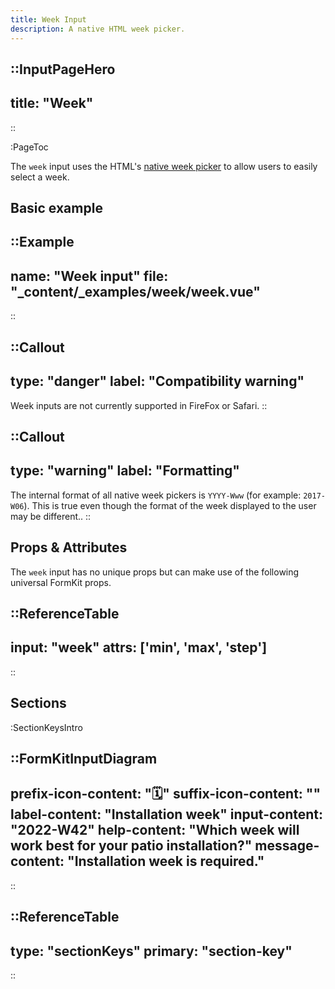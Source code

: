 ```yaml
---
title: Week Input
description: A native HTML week picker.
---
```


::InputPageHero
---
title: "Week"
---
::

:PageToc

The `week` input uses the HTML's [native week picker](https://developer.mozilla.org/en-US/docs/Web/HTML/Element/input/week) to allow users to easily
select a week.

## Basic example

::Example
---
name: "Week input"
file: "_content/_examples/week/week.vue"
---
::

::Callout
---
type: "danger"
label: "Compatibility warning"
---
Week inputs are not currently supported in FireFox or Safari.
::

::Callout
---
type: "warning"
label: "Formatting"
---
The internal format of all native week pickers is <code>YYYY-Www</code> (for example: <code>2017-W06</code>). This is true even though the format of the week displayed to the user may be different.</code>.
::

## Props & Attributes

The `week` input has no unique props but can make use of the following universal
FormKit props.

::ReferenceTable
---
input: "week" 
attrs: ['min', 'max', 'step']
---
::


## Sections

:SectionKeysIntro

::FormKitInputDiagram
---
prefix-icon-content: "🗓"
suffix-icon-content: ""
label-content: "Installation week"
input-content: "2022-W42"
help-content: "Which week will work best for your patio installation?"
message-content: "Installation week is required."
---
::

::ReferenceTable
---
type: "sectionKeys"
primary: "section-key"
---
::

